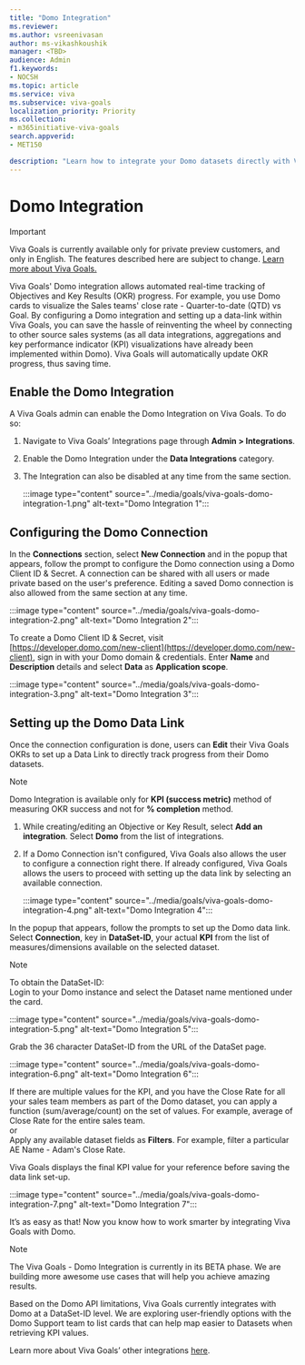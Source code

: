 ```yaml
---
title: "Domo Integration"
ms.reviewer: 
ms.author: vsreenivasan
author: ms-vikashkoushik
manager: <TBD>
audience: Admin
f1.keywords:
- NOCSH
ms.topic: article
ms.service: viva
ms.subservice: viva-goals
localization_priority: Priority
ms.collection:  
- m365initiative-viva-goals
search.appverid:
- MET150

description: "Learn how to integrate your Domo datasets directly with Viva Goals to automate OKR success measurement."
---
```


# Domo Integration

> [!IMPORTANT]
> Viva Goals is currently available only for private preview customers, and only in English. The features described here are subject to change. [Learn more about Viva Goals.](https://go.microsoft.com/fwlink/?linkid=2189933)

Viva Goals' Domo integration allows automated real-time tracking of Objectives and Key Results (OKR) progress. For example, you use Domo cards to visualize the Sales teams' close rate - Quarter-to-date (QTD) vs Goal. By configuring a Domo integration and setting up a data-link within Viva Goals, you can save the hassle of reinventing the wheel by connecting to other source sales systems (as all data integrations, aggregations and key performance indicator (KPI) visualizations have already been implemented within Domo). Viva Goals will automatically update OKR progress, thus saving time.

## Enable the Domo Integration

A Viva Goals admin can enable the Domo Integration on Viva Goals. To do so:

1. Navigate to Viva Goals’ Integrations page through **Admin > Integrations**.

2. Enable the Domo Integration under the **Data Integrations** category.

3. The Integration can also be disabled at any time from the same section.

    :::image type="content" source="../media/goals/viva-goals-domo-integration-1.png" alt-text="Domo Integration 1":::

## Configuring the Domo Connection

In the **Connections** section, select **New Connection** and in the popup that appears, follow the prompt to configure the Domo connection using a Domo Client ID & Secret. A connection can be shared with all users or made private based on the user's preference. Editing a saved Domo connection is also allowed from the same section at any time.

:::image type="content" source="../media/goals/viva-goals-domo-integration-2.png" alt-text="Domo Integration 2":::

To create a Domo Client ID & Secret, visit [https://developer.domo.com/new-client](https://developer.domo.com/new-client), sign in with your Domo domain & credentials. Enter **Name** and **Description** details and select **Data** as **Application scope**.

:::image type="content" source="../media/goals/viva-goals-domo-integration-3.png" alt-text="Domo Integration 3":::

## Setting up the Domo Data Link

Once the connection configuration is done, users can **Edit** their Viva Goals OKRs to set up a Data Link to directly track progress from their Domo datasets.  

> [!NOTE]
> Domo Integration is available only for **KPI (success metric)** method of measuring OKR success and not for **% completion** method.

1. While creating/editing an Objective or Key Result, select **Add an integration**. Select **Domo** from the list of integrations.

2. If a Domo Connection isn't configured, Viva Goals also allows the user to configure a connection right there. If already configured, Viva Goals allows the users to proceed with setting up the data link by selecting an available connection.

    :::image type="content" source="../media/goals/viva-goals-domo-integration-4.png" alt-text="Domo Integration 4":::

In the popup that appears, follow the prompts to set up the Domo data link.  
Select **Connection**, key in **DataSet-ID**, your actual **KPI** from the list of measures/dimensions available on the selected dataset.

> [!NOTE]
> To obtain the DataSet-ID:</br>
> Login to your Domo instance and select the Dataset name mentioned under the card.

:::image type="content" source="../media/goals/viva-goals-domo-integration-5.png" alt-text="Domo Integration 5":::

Grab the 36 character DataSet-ID from the URL of the DataSet page.

:::image type="content" source="../media/goals/viva-goals-domo-integration-6.png" alt-text="Domo Integration 6":::

If there are multiple values for the KPI, and you have the Close Rate for all your sales team members as part of the Domo dataset, you can apply a function (sum/average/count) on the set of values. For example, average of Close Rate for the entire sales team.</br>
or</br>
Apply any available dataset fields as **Filters**. For example, filter a particular AE Name - Adam's Close Rate.

Viva Goals displays the final KPI value for your reference before saving the data link set-up.

:::image type="content" source="../media/goals/viva-goals-domo-integration-7.png" alt-text="Domo Integration 7":::

It’s as easy as that! Now you know how to work smarter by integrating Viva Goals with Domo.

> [!NOTE]
> The Viva Goals - Domo Integration is currently in its BETA phase. We are building more awesome use cases that will help you achieve amazing results.
>
> Based on the Domo API limitations, Viva Goals currently integrates with Domo at a DataSet-ID level. We are exploring user-friendly options with the Domo Support team to list cards that can help map easier to Datasets when retrieving KPI values.
  
Learn more about Viva Goals’ other integrations [here](http://help.gotoally.com/integrations).
